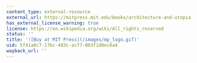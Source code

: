 ```yaml
---
content_type: external-resource
external_url: https://mitpress.mit.edu/books/architecture-and-utopia
has_external_license_warning: true
license: https://en.wikipedia.org/wiki/All_rights_reserved
status: ''
title: '![Buy at MIT Press](/images/mp_logo.gif)'
uid: 5f41a0c7-17bc-483c-acf7-003f1d0ec8a4
wayback_url: ''
---
```

